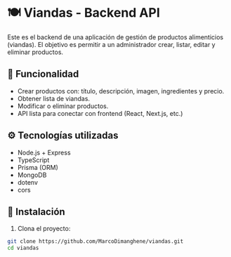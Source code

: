 # 🍽 Viandas - Backend API

Este es el backend de una aplicación de gestión de productos alimenticios (viandas). El objetivo es permitir a un administrador crear, listar, editar y eliminar productos.

## 🧠 Funcionalidad

- Crear productos con: título, descripción, imagen, ingredientes y precio.
- Obtener lista de viandas.
- Modificar o eliminar productos.
- API lista para conectar con frontend (React, Next.js, etc.)

## ⚙ Tecnologías utilizadas

- Node.js + Express
- TypeScript
- Prisma (ORM)
- MongoDB
- dotenv
- cors

## 🚀 Instalación

1. Clona el proyecto:
```bash
git clone https://github.com/MarcoDimanghene/viandas.git
cd viandas
